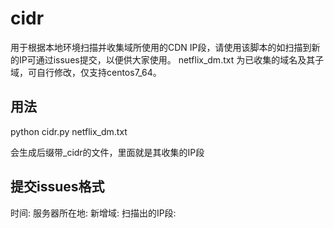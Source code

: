 # cidr

用于根据本地环境扫描并收集域所使用的CDN IP段，请使用该脚本的如扫描到新的IP可通过issues提交，以便供大家使用。
netflix_dm.txt 为已收集的域名及其子域，可自行修改，仅支持centos7_64。

## 用法 
python cidr.py netflix_dm.txt

会生成后缀带_cidr的文件，里面就是其收集的IP段

## 提交issues格式

时间:
服务器所在地:
新增域:
扫描出的IP段:
